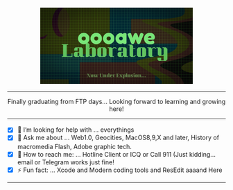 <p align="center">
<img src="assets/oawelaboratory.png" alt="oooawe Laboratory" width="70%" height="auto" />
</p>
<hr />
<p align="center">
Finally graduating from FTP days... Looking forward to learning and growing here!
</p>
<hr />

- [x] 🐥 I’m looking for help with ... everythings　　　
- [x] 🐥 Ask me about ... Web1.0, Geocities, MacOS8,9,X and later, History of macromedia Flash, Adobe graphic tech.　
- [x] 🐥 How to reach me: ... Hotline Client or ICQ or Call 911 (Just kidding... email or Telegram works just fine! 
- [x] ⚡ Fun fact: ... Xcode and Modern coding tools and ResEdit aaaand Here
<hr />
